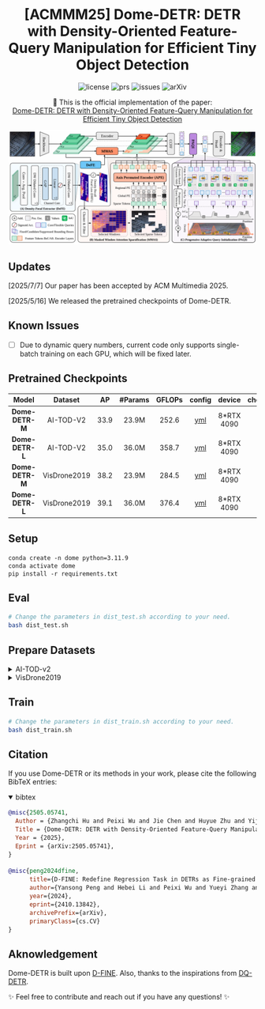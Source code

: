 <h1 align="center">[ACMMM25] Dome-DETR: DETR with Density-Oriented Feature-Query Manipulation for Efficient Tiny Object Detection</h1>

<p align="center">
    <a href="https://github.com/RicePasteM/Dome-DETR/blob/master/LICENSE" style="text-decoration: none;">
        <img alt="license" src="https://img.shields.io/badge/LICENSE-Apache%202.0-blue">
    </a>
    <a href="https://github.com/RicePasteM/Dome-DETR/pulls" style="text-decoration: none;">
        <img alt="prs" src="https://img.shields.io/github/issues-pr/RicePasteM/Dome-DETR">
    </a>
    <a href="https://github.com/RicePasteM/Dome-DETR/issues" style="text-decoration: none;">
        <img alt="issues" src="https://img.shields.io/github/issues/RicePasteM/Dome-DETR?color=olive">
    </a>
    <a href="https://arxiv.org/abs/2505.05741" style="text-decoration: none;">
        <img alt="arXiv" src="https://img.shields.io/badge/arXiv-2505.05741-red">
    </a>
</p>

<p align="center">
    📄 This is the official implementation of the paper:
    <br>
    <a href="https://arxiv.org/abs/2505.05741">Dome-DETR: DETR with Density-Oriented Feature-Query Manipulation for Efficient Tiny Object Detection</a>
</p>

![method](./static/method.png)

## Updates

[2025/7/7] Our paper has been accepted by ACM Multimedia 2025.

[2025/5/16] We released the pretrained checkpoints of Dome-DETR.

## Known Issues

- [ ] Due to dynamic query numbers, current code only supports single-batch training on each GPU, which will be fixed later.

## Pretrained Checkpoints

| Model           | Dataset      | AP   | #Params | GFLOPs | config                                    | device                                    | checkpoint                                                                                               | logs                                                                                                    |
|:-:|:-:|:-:|:-:|:-:|:-:|:-:|:-:|:-:|
| **Dome-DETR-M** | AI-TOD-V2    | 33.9 | 23.9M   | 252.6  | [yml](./configs/dome/Dome-M-AITOD.yml) | 8*RTX 4090   | [33.9](https://huggingface.co/RicePasteM/Dome-DETR/resolve/main/pretrain_ckpts/Dome-M-AITOD-best.pth)    | [url](https://huggingface.co/RicePasteM/Dome-DETR/resolve/main/pretrain_ckpts/Dome-M-AITOD-best.log)    |
| **Dome-DETR-L** | AI-TOD-V2    | 35.0 | 36.0M   | 358.7  | [yml](./configs/dome/Dome-L-AITOD.yml)  | 8*RTX 4090     | [35.0](https://huggingface.co/RicePasteM/Dome-DETR/resolve/main/pretrain_ckpts/Dome-L-AITOD-best.pth)    | [url](https://huggingface.co/RicePasteM/Dome-DETR/resolve/main/pretrain_ckpts/Dome-L-AITOD-best.log)    |
| **Dome-DETR-M** | VisDrone2019 | 38.2 | 23.9M   | 284.5  | [yml](./configs/dome/Dome-M-VisDrone.yml) | 8*RTX 4090   | [38.2](https://huggingface.co/RicePasteM/Dome-DETR/resolve/main/pretrain_ckpts/Dome-M-VisDrone-best.pth) | [url](https://huggingface.co/RicePasteM/Dome-DETR/resolve/main/pretrain_ckpts/Dome-M-VisDrone-best.log) |
| **Dome-DETR-L** | VisDrone2019 | 39.1 | 36.0M   | 376.4  | [yml](./configs/dome/Dome-L-VisDrone.yml) | 8*RTX 4090   | [39.1](https://huggingface.co/RicePasteM/Dome-DETR/resolve/main/pretrain_ckpts/Dome-L-VisDrone-best.pth) | [url](https://huggingface.co/RicePasteM/Dome-DETR/resolve/main/pretrain_ckpts/Dome-L-VisDrone-best.log) |

## Setup

```shell
conda create -n dome python=3.11.9
conda activate dome
pip install -r requirements.txt
```

## Eval

```sh
# Change the parameters in dist_test.sh according to your need.
bash dist_test.sh
```

## Prepare Datasets

<details close>
<summary> AI-TOD-v2 </summary>

- Step 1: Download the AI-TOD image set from `https://github.com/jwwangchn/AI-TOD`, along with the AI-TOD-v2 annoations from `https://github.com/Chasel-Tsui/mmdet-aitod`.
Or you can download the collected full dataset provided by `https://github.com/hoiliu-0801/DQ-DETR`.

- Step 2: Change the paths in `configs\dataset\aitod_detection.yml`.


</details>


<details close>
<summary> VisDrone2019 </summary>

- Step 1: Download the VisDrone2019 dataset from `https://github.com/VisDrone/VisDrone-Dataset`.

- Step 2: Process the dataset using our provided tools in `tools\dataset\visdrone2coco.py`, which convert the dataset into COCO format and filters out reduntant categories.

</details>

## Train

```sh
# Change the parameters in dist_train.sh according to your need.
bash dist_train.sh
```

## Citation

If you use Dome-DETR or its methods in your work, please cite the following BibTeX entries:

<details open>
<summary> bibtex </summary>

```bibtex
@misc{2505.05741,
  Author = {Zhangchi Hu and Peixi Wu and Jie Chen and Huyue Zhu and Yijun Wang and Yansong Peng and Hebei Li and Xiaoyan Sun},
  Title = {Dome-DETR: DETR with Density-Oriented Feature-Query Manipulation for Efficient Tiny Object Detection},
  Year = {2025},
  Eprint = {arXiv:2505.05741},
}

@misc{peng2024dfine,
      title={D-FINE: Redefine Regression Task in DETRs as Fine-grained Distribution Refinement},
      author={Yansong Peng and Hebei Li and Peixi Wu and Yueyi Zhang and Xiaoyan Sun and Feng Wu},
      year={2024},
      eprint={2410.13842},
      archivePrefix={arXiv},
      primaryClass={cs.CV}
}
```

</details>

## Aknowledgement

Dome-DETR is built upon [D-FINE](https://github.com/Peterande/D-FINE). Also, thanks to the inspirations from [DQ-DETR](https://github.com/hoiliu-0801/DQ-DETR).

✨ Feel free to contribute and reach out if you have any questions! ✨
